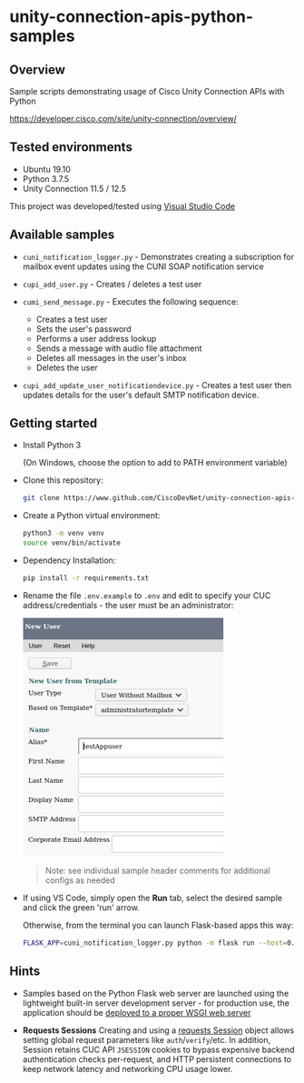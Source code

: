 # unity-connection-apis-python-samples

## Overview

Sample scripts demonstrating usage of Cisco Unity Connection APIs with Python

https://developer.cisco.com/site/unity-connection/overview/

## Tested environments

- Ubuntu 19.10
- Python 3.7.5
- Unity Connection 11.5 / 12.5

This project was developed/tested using [Visual Studio Code](https://code.visualstudio.com/)

## Available samples

* `cuni_notification_logger.py` - Demonstrates creating a subscription for mailbox event updates using the CUNI SOAP notification service

* `cupi_add_user.py` - Creates / deletes a test user

* `cumi_send_message.py` -  Executes the following sequence:

    * Creates a test user
    * Sets the user's password
    * Performs a user address lookup
    * Sends a message with audio file attachment
    * Deletes all messages in the user's inbox
    * Deletes the user

* `cupi_add_update_user_notificationdevice.py` - Creates a test user then updates details for the user's default SMTP notification device.

## Getting started

* Install Python 3

  (On Windows, choose the option to add to PATH environment variable)

* Clone this repository:

    ```bash
    git clone https://www.github.com/CiscoDevNet/unity-connection-apis-python-samples
    ```

* Create a Python virtual environment:

    ```bash
    python3 -m venv venv
    source venv/bin/activate
    ```
* Dependency Installation:

    ```bash
    pip install -r requirements.txt
    ```
  
* Rename the file `.env.example` to `.env` and edit to specify your CUC address/credentials - the user must be an administrator:

    ![user config](assets/images/user_config.png)

    >Note: see individual sample header comments for additional configs as needed

* If using VS Code, simply open the **Run** tab, select the desired sample and click the green 'run' arrow.

    Otherwise, from the terminal you can launch Flask-based apps this way:

    ```bash
    FLASK_APP=cuni_notification_logger.py python -m flask run --host=0.0.0.0 --port=5000
    ```

## Hints

* Samples based on the Python Flask web server are launched using the lightweight built-in server development server - for production use, the application should be [deployed to a proper WSGI web server](https://flask.palletsprojects.com/en/2.0.x/deploying/)

* **Requests Sessions** Creating and using a [requests Session](https://2.python-requests.org/en/master/user/advanced/#id1) object allows setting global request parameters like `auth`/`verify`/etc.  In addition, Session retains CUC API `JSESSION` cookies to bypass expensive backend authentication checks per-request, and HTTP persistent connections to keep network latency and networking CPU usage lower.
